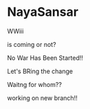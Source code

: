 # NayaSansar

WWiii

is coming
 or not?


No War Has Been Started!!

Let's BRing the change


Waitng for whom??


working on new branch!!